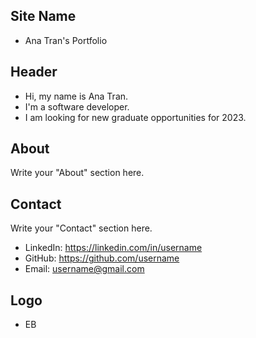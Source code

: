 ## Site Name
- Ana Tran's Portfolio

## Header
- Hi, my name is Ana Tran. 
- I'm a software developer.
- I am looking for new graduate opportunities for 2023.

## About
Write your "About" section here.

## Contact
Write your "Contact" section here.
- LinkedIn: https://linkedin.com/in/username
- GitHub: https://github.com/username
- Email: username@gmail.com

## Logo
- EB